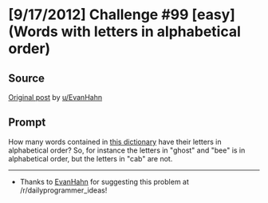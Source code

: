 # [9/17/2012] Challenge #99 [easy] (Words with letters in alphabetical order)

## Source

[Original post](https://old.reddit.com/r/dailyprogrammer/comments/101m7y/9172012_challenge_99_easy_words_with_letters_in/) by [u/EvanHahn](http://www.reddit.com/user/EvanHahn)

## Prompt

How many words contained in [this dictionary](http://code.google.com/p/dotnetperls-controls/downloads/detail?name=enable1.txt) have their letters in alphabetical order? So, for instance the letters in "ghost" and "bee" is in alphabetical order, but the letters in "cab" are not.

***

* Thanks to [EvanHahn](http://www.reddit.com/user/EvanHahn) for suggesting this problem at /r/dailyprogrammer_ideas!
